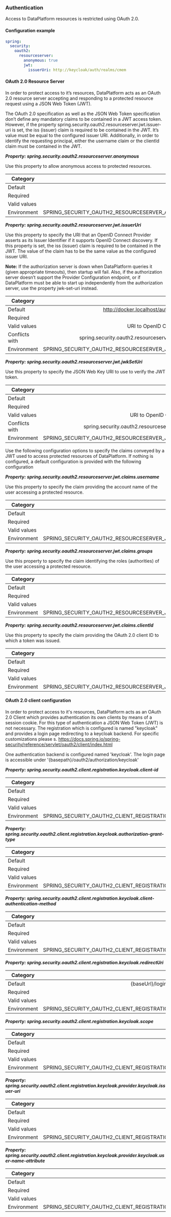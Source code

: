 
### Authentication

Access to DataPlatform resources is restricted using OAuth 2.0.

#### Configuration example

```yaml
spring:
  security:
    oauth2:
      resourceserver:
        anonymous: true
        jwt:
          issuerUri: http://keycloak/auth/realms/cmem
```


#### OAuth 2.0 Resource Server

In order to protect access to it’s resources, DataPlatform acts as an OAuth 2.0 resource server accepting and responding to a protected resource request using a JSON Web Token (JWT).

The OAuth 2.0 specification as well as the JSON Web Token specification don’t define any mandatory claims to be contained in a JWT access token. However, if the property spring.security.oauth2.resourceserver.jwt.issuer-uri is set, the iss (issuer) claim is required to be contained in the JWT. It’s value must be equal to the configured issuer URI. Additionally, in order to identify the requesting principal, either the username claim or the clientId claim must be contained in the JWT.


***Property: spring.security.oauth2.resourceserver.anonymous***

Use this property to allow anonymous access to protected resources.

| Category | Value |
|--- | ---: |
| Default | false |
| Required | false |
| Valid values | boolean |
| Environment | SPRING_SECURITY_OAUTH2_RESOURCESERVER_ANONYMOUS |

***Property: spring.security.oauth2.resourceserver.jwt.issuerUri***

Use this property to specify the URI that an OpenID Connect Provider asserts as its Issuer Identifier if it supports OpenID Connect discovery.
If this property is set, the iss (issuer) claim is required to be contained in the JWT. The value of the claim has to be the same value as the configured issuer URI.

**Note:** If the authorization server is down when DataPlatform queries it (given appropriate timeouts), then startup will fail. Also, if the authorization server doesn’t support the Provider Configuration endpoint, or if DataPlatform must be able to start up independently from the authorization server, use the property jwk-set-uri instead.


| Category | Value |
|--- | ---: |
| Default | http://docker.localhost/auth/realms/cmem |
| Required | false |
| Valid values | URI to OpenID Connect Provider |
  | Conflicts with | spring.security.oauth2.resourceserver.jwt.jwkSetUri |
| Environment | SPRING_SECURITY_OAUTH2_RESOURCESERVER_JWT_ISSUERURI |

***Property: spring.security.oauth2.resourceserver.jwt.jwkSetUri***

Use this property to specify the JSON Web Key URI to use to verify the JWT token.

| Category | Value |
|--- | ---: |
| Default | *none* |
| Required | false |
| Valid values | URI to OpenID Connect Provider |
  | Conflicts with | spring.security.oauth2.resourceserver.jwt.issuerUri |
| Environment | SPRING_SECURITY_OAUTH2_RESOURCESERVER_JWT_JWKSETURI |

Use the following configuration options to specify the claims conveyed by a JWT used to access protected resources of DataPlatform. If nothing is configured, a default configuration is provided with the following configuration

***Property: spring.security.oauth2.resourceserver.jwt.claims.username***

Use this property to specify the claim providing the account name of the user accessing a protected resource.

| Category | Value |
|--- | ---: |
| Default | preferred_username |
| Required | false |
| Valid values | string |
| Environment | SPRING_SECURITY_OAUTH2_RESOURCESERVER_JWT_CLAIMS_USERNAME |

***Property: spring.security.oauth2.resourceserver.jwt.claims.groups***

Use this property to specify the claim identifying the roles (authorities) of the user accessing a protected resource.

| Category | Value |
|--- | ---: |
| Default | groups |
| Required | false |
| Valid values | string | list of strings |
| Environment | SPRING_SECURITY_OAUTH2_RESOURCESERVER_JWT_CLAIMS_GROUPS |

***Property: spring.security.oauth2.resourceserver.jwt.claims.clientId***

Use this property to specify the claim providing the OAuth 2.0 client ID to which a token was issued.

| Category | Value |
|--- | ---: |
| Default | clientId |
| Required | false |
| Valid values | string |
| Environment | SPRING_SECURITY_OAUTH2_RESOURCESERVER_JWT_CLAIMS_CLIENTID |

#### OAuth 2.0 client configuration

In order to protect access to it's resources, DataPlatform acts as an OAuth 2.0 Client which provides authentication its own clients by means of a session cookie. For this type of authentication a JSON Web Token (JWT) 
is not necessary. The registration which is configured is named "keycloak" and provides a login page redirecting to a keycloak backend. For specific customizations please s. https://docs.spring.io/spring-security/reference/servlet/oauth2/client/index.html


One authentication backend is configured named 'keycloak'. The login page is accessible under '{basepath}/oauth2/authorization/keycloak'


***Property: spring.security.oauth2.client.registration.keycloak.client-id***


| Category | Value |
|--- | ---: |
| Default | dataintegration |
| Required | false |
| Valid values | string |
| Environment | SPRING_SECURITY_OAUTH2_CLIENT_REGISTRATION_KEYCLOAK_CLIENT_ID |

***Property: spring.security.oauth2.client.registration.keycloak.authorization-grant-type***


| Category | Value |
|--- | ---: |
| Default | authorization_code |
| Required | false |
| Valid values | string |
| Environment | SPRING_SECURITY_OAUTH2_CLIENT_REGISTRATION_KEYCLOAK_AUTHORIZATION_GRANT_TYPE |

***Property: spring.security.oauth2.client.registration.keycloak.client-authentication-method***


| Category | Value |
|--- | ---: |
| Default | basic |
| Required | false |
| Valid values | string |
| Environment | SPRING_SECURITY_OAUTH2_CLIENT_REGISTRATION_KEYCLOAK_CLIENT_AUTHENTICATION_METHOD |

***Property: spring.security.oauth2.client.registration.keycloak.redirectUri***


| Category | Value |
|--- | ---: |
| Default | {baseUrl}/login/oauth2/code/{registrationId} |
| Required | false |
| Valid values | string |
| Environment | SPRING_SECURITY_OAUTH2_CLIENT_REGISTRATION_KEYCLOAK_REDIRECTURI |

***Property: spring.security.oauth2.client.registration.keycloak.scope***


| Category | Value |
|--- | ---: |
| Default | [openid, profile, email] |
| Required | false |
| Valid values | string |
| Environment | SPRING_SECURITY_OAUTH2_CLIENT_REGISTRATION_KEYCLOAK_SCOPE |

***Property: spring.security.oauth2.client.registration.keycloak.provider.keycloak.issuer-uri***


| Category | Value |
|--- | ---: |
| Default | http://docker.localhost/auth/realms/cmem |
| Required | false |
| Valid values | string |
| Environment | SPRING_SECURITY_OAUTH2_CLIENT_REGISTRATION_KEYCLOAK_PROVIDER_KEYCLOAK_ISSUER_URI |

***Property: spring.security.oauth2.client.registration.keycloak.provider.keycloak.user-name-attribute***


| Category | Value |
|--- | ---: |
| Default | preferred_username |
| Required | false |
| Valid values | string |
| Environment | SPRING_SECURITY_OAUTH2_CLIENT_REGISTRATION_KEYCLOAK_PROVIDER_KEYCLOAK_USER_NAME_ATTRIBUTE |

